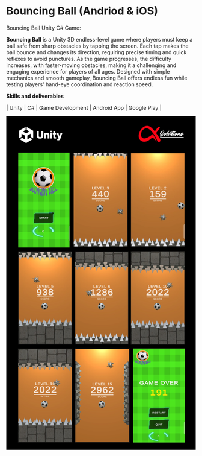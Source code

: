 # Bouncing Ball (Andriod & iOS)

  Bouncing Ball Unity C# Game: 

  **Bouncing Ball** is a Unity 3D endless-level game where players must keep a ball safe from sharp obstacles by tapping the screen. Each tap makes the ball bounce and changes its direction, requiring precise timing and quick reflexes to avoid punctures. As the game progresses, the difficulty increases, with faster-moving obstacles, making it a challenging and engaging experience for players of all ages. Designed with simple mechanics and smooth gameplay, Bouncing Ball offers endless fun while testing players' hand-eye coordination and reaction speed.

  **Skills and deliverables**

  | Unity | C# | Game Development | Android App | Google Play |  

  <img src="./images/bouncingBall.jpg" alt="bouncingBall"/>